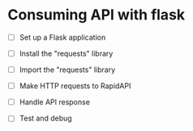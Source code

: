 # Consuming API with flask #

- [ ] Set up a Flask application

- [ ] Install the "requests" library

- [ ] Import the "requests" library

- [ ] Make HTTP requests to RapidAPI

- [ ] Handle API response

- [ ] Test and debug

